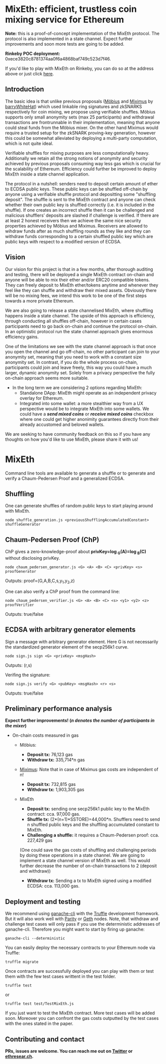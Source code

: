 # MixEth: efficient, trustless coin mixing service for Ethereum

**Note:** this is a proof-of-concept implementation of the MixEth protocol. The protocol is also implemented in a state channel. Expect further improvements and soon more tests are going to be added. 

**Rinkeby POC deployment:** 0xece3820c8781374aa0f6a4868baf749c523d7f46.


If you'd like to play with MixEth on Rinkeby, you can do so at the address above or just click [here](https://rinkeby.etherscan.io/address/0xece3820c8781374aa0f6a4868baf749c523d7f46).

## Introduction
The basic idea is that unlike previous proposals ([Möbius](https://eprint.iacr.org/2017/881.pdf) and [Miximus](https://github.com/barryWhiteHat/miximus) by [barryWhiteHat](https://github.com/barryWhiteHat)) which used linkable ring signatures and zkSNARKS respectively for coin mixing, we propose using verifiable shuffles. Möbius supports only small anonymity sets (max 25 participants) and withdrawal transactions are frontrunnable in their implementation, meaning that anyone could steal funds from the Möbius mixer. On the other hand Miximus would require a trusted setup for the zkSNARK proving-key generation, however this could be somewhat alleviated by deploying a multi-party computation, which is not quite ideal.

Verifiable shuffles for mixing purposes are less computationally heavy. Additionally we retain all the strong notions of anonymity and security achieved by previous proposals consuming way less gas which is crucial for the scalability of Ethereum. Efficiency could further be improved to deploy MixEth inside a state channel application.

The protocol in a nutshell: senders need to deposit certain amount of ether to ECDSA public keys. These public keys can be shuffled off-chain by anyone using a verifiable shuffle protocol and depositting some "shuffling deposit". The shuffle is sent to the MixEth contract and anyone can check whether their own public key is shuffled correctly (i.e. it is included in the shuffle). If one creates an incorrect shuffle then it can be challenged and malicious shufflers’ deposits are slashed if challenge is verified. If there are at least 2 honest receivers then we achieve the same nice security properties achieved by Möbius and Miximus. Receivers are allowed to wihdraw funds after as much shuffling rounds as they like and they can withdraw funds corresponding to a certain shuffled public key which are public keys with respect to a modified version of ECDSA.

## Vision
Our vision for this project is that in a few months, after thorough auditing and testing, there will be deployed a single MixEth contract on-chain and anyone will be able to mix their ether and/or ERC20 compatible tokens. They can freely deposit to MixEth ether/tokens anytime and whenever they feel like they can shuffle and withdraw their mixed assets. Obviously there will be no mixing fees, we intend this work to be one of the first steps towards a more private Ethereum.

We are also going to release a state channelised MixEth, where shuffling happens inside a state channel. The upside of this approach is efficiency, through conducting all shuffles off-chain, however in certain cases participants need to go back on-chain and continue the protocol on-chain. In an optimistic protocol run the state channel approach gives enormous efficiency gains.

One of the limitations we see with the state channel approach is that once you open the channel and go off-chain, no other participant can join to your anonymity set, meaning that you need to work with a constant size anonymity set. In contrast, if you do the whole process on-chain, participants could join and leave freely, this way you could have a much larger, dynamic anonymity set. Solely from a privacy perspective the fully on-chain approach seems more suitable. 

* In the long term we are considering 2 options regarding MixEth:
    * Standalone DApp: MixEth might operate as an independent privacy overlay for Ethereum.
    * Integrated into some wallet: a more stealthier way from a UX perspective would be to integrate MixEth into some wallets. We could have a **_send mixed coins_** or **_receive mixed coins_** checkbox where one could get higher anonimity guarantees directly from their already accustomed and beloved wallets.

We are seeking to have community feedback on this so if you have any thoughts on how you'd like to use MixEth, please share it with us!

# MixEth
Command line tools are available to generate a shuffle or to generate and verify a Chaum-Pedersen Proof and a generalized ECDSA.
## Shuffling
One can generate shuffles of random public keys to start playing around with MixEth. 
```
node shuffle_generation.js <previousShufflingAccumulatedConstant> shuffleGenerator
```
## Chaum-Pedersen Proof (ChP)
ChP gives a zero-knowledge-proof about **privKey=log <sub>G</sub>(A)=log <sub>B</sub>(C)** without disclosing privKey.
```
node chaum_pedersen_generator.js <G> <A> <B> <C> <privKey> <s> proofGenerator
```
Outputs: proof=(G,A,B,C,s,y<sub>1</sub>,y<sub>2</sub>,z)


One can also verify a ChP proof from the command line:
```
node chaum_pedersen_verifier.js <G> <A> <B> <C> <s> <y1> <y2> <z>  proofVerifier
```
Outputs: true/false

## ECDSA with arbitrary generator elements
Sign a message with arbitrary generator element. Here G is not necessarily the standardized generator element of the secp256k1 curve.
```
node sign.js sign <G> <privKey> <msgHash>
```

Outputs: (r,s)


Verifing the signature:
```
node sign.js verify <G> <pubKey> <msgHash> <r> <s>
```
Outputs: true/false

## Preliminary performance analysis 
**Expect further improvements! (_n denotes the number of participants in the mixer_)**

* On-chain costs measured in gas
    
    * Möbius: 
        * **Deposit tx:** 76,123 gas
        * **Withdraw tx:** 335,714\*n gas


    * [Miximus](https://www.reddit.com/r/ethereum/comments/8ss53z/miximus_zksnark_based_anonymous_transactions_is/): Note that in case of Miximus gas costs are independent of n!
        * **Deposit tx:** 732,815 gas
        * **Withdraw tx:** 1,903,305 gas
    * MixEth
        * **Deposit tx:** sending one secp256k1 public key to the MixEth contract: cca. 97,000 gas. 
        * **Shuffle tx:** (2\*(n+1)\*SSTORE\)=44,000\*n. Shufflers need to send n shuffled public keys and the shuffling accumulated constant to MixEth.  
        * **Challenging a shuffle:** it requires a Chaum-Pedersen proof: cca. 227,429 gas
        
        (One could save the gas costs of shuffling and challenging periods by doing these operations in a state channel. We are going to implement a state channel version of MixEth as well. This would further decrease the number of on-chain transactions to 2 (deposit and withdraw))
        * **Withdraw tx:** Sending a tx to MixEth signed using a modified ECDSA: cca. 113,000 gas.  
        
## Deployment and testing
We recommend using [ganache-cli](https://github.com/trufflesuite/ganache-cli) with the [Truffle](https://github.com/trufflesuite/truffle) development framework. But it will also work well with [Parity](https://github.com/paritytech/parity-ethereum) or [Geth](https://github.com/ethereum/go-ethereum) nodes. Note, that withdraw and challenge test cases will only pass if you use the deterministic addresses of ganache-cli. Therefore you might want to start by firing up ganache:
```
ganache-cli --deterministic
```
You can easily deploy the necessary contracts to your Ethereum node via Truffle:
```
truffle migrate
```
Once contracts are successfully deployed you can play with them or test them with the few test cases writtent in the test folder.
```
truffle test
```
or
```
truffle test test/TestMixEth.js
```
If you just want to test the MixEth contract. More test cases will be added soon. Moreover you can confront the gas costs outputted by the test cases with the ones stated in the paper. 
 
## Contributing and contact       
**PRs, issues are welcome. You can reach me out on [Twitter](https://twitter.com/Istvan_A_Seres) or [ethresear.ch](https://ethresear.ch/u/seresistvan).**
